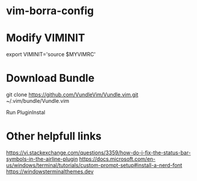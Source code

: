 # vim-borra-config

# Modify VIMINIT
export VIMINIT='source $MYVIMRC'

# Download Bundle
git clone https://github.com/VundleVim/Vundle.vim.git ~/.vim/bundle/Vundle.vim

Run PluginInstal

# Other helpfull links
https://vi.stackexchange.com/questions/3359/how-do-i-fix-the-status-bar-symbols-in-the-airline-plugin
https://docs.microsoft.com/en-us/windows/terminal/tutorials/custom-prompt-setup#install-a-nerd-font
https://windowsterminalthemes.dev

